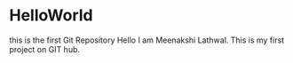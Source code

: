 # HelloWorld
this is the first Git Repository
Hello I am Meenakshi Lathwal.
This is my first project on GIT hub.
